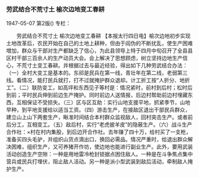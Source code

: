 ### 劳武结合不荒寸土  榆次边地变工春耕

1947-05-07
第2版()
专栏：

　　劳武结合不荒寸土
    榆次边地变工春耕
    【本报太行四日电】榆次边地初步实现土地改革后，农民开始在自己的土地上耕种，但由于阎伪的不断扰乱，使生产困难增加，群众与干部对生产都缺乏了信心，为此县领导上特于四月中旬召开了全县县区村干部三百余人的生产动员大会。会上解决了思想顾虑，树立坚持边地生产信心，不荒寸土变工春耕。并根据过去与最近经验，得出如下几种劳武结合办法：（一）全村大变工是基本的。东祁是民兵在第一线，青壮年在第二线，老弱第三线。看情况，能打民兵就打，打不过就掩护群众退却。计工折工按“人折分、地折工”。（二）联防变工，如高坪和东西见子等村是：情况紧时，前村到后村；松时后到前；平时民兵伸到前边生产掩护。同时前边人送情报，后边村帮助前边村埋藏东西，互相保证不受损失。（三）区与区互助：实行山地支援平地，抓紧季节，山地早种，到平地支援给以适当工资。（四）游击生产，在接敌区退出干部民兵群众，建立山上山下两套生产，瞅准时间结合本村群众监视敌人，回村突击生产。或者前后分工，互相变工。（五）敌后村，实行“老虎披羊皮”的隐蔽生产。（六）战斗生产合作社：×村在村内集股，到后边开合作社。去年赚了四十万，给村买了一支枪，准备买四头毛驴，并组织山货点滴出口，换回必需品。情况严重时，给退出群众解决困难，组织生产，又可养猪开作坊，使边地也能进行副业生产。此外，要用武装活动创造生产空隙：一种是用地雷冷枪封锁据点困住敌人。一种是在斗争焦点集中营兵或民兵打埋伏，阻止敌人活动。另一种是派小型武装到敌后活动，牵制敌人掩护生产。
